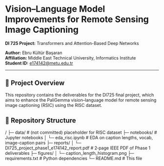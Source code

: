 # Vision–Language Model Improvements for Remote Sensing Image Captioning  
**DI 725 Project:** Transformers and Attention-Based Deep Networks

**Author:** Ebru Kültür Başaran  
**Affiliation:** Middle East Technical University, Informatics Institute  
**Student ID:** e174142@metu.edu.tr  

---

## 📖 Project Overview  
This repository contains the deliverables for the DI725 final project, which aims to enhance the PaliGemma vision–language model for remote sensing image captioning (RSIC) using the RISC dataset.  


## 📂 Repository Structure  
/ ├─ data/ # (not committed) placeholder for RISC dataset
├─ notebooks/ # Jupyter notebooks
│ └─ eda_risc.ipynb # EDA on caption lengths, vocab, image-caption pairs
├─ reports/
│ └─ DI725_project_phase1_e174142_report.pdf # 2‑page IEEE PDF of Phase 1 deliverables
├─ figures/
│ └─ caption_length_histogram.png
├─ requirements.txt # Python dependencies
└─ README.md # This file
